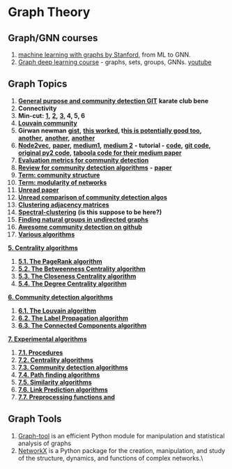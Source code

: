 # Graph Theory

## Graph/GNN courses

1. [machine learning with graphs by Stanford](http://web.stanford.edu/class/cs224w/?fbclid=IwAR0nQR4lhyKCoTchsGQrcZ5E8EPBt2Bi4d8K8MYX-UN0ygQSxQ5bMoohhis), from ML to GNN.
2. [Graph deep learning course](https://geometricdeeplearning.com/lectures/) - graphs, sets,  groups,  GNNs. [youtube](https://www.youtube.com/watch?app=desktop\&v=w6Pw4MOzMuo)

## Graph Topics

1. [**General purpose and community detection GIT**](https://github.com/benedekrozemberczki/karateclub) **karate club bene**
2. **Connectivity**
3. **Min-cut:** [**1**](https://github.com/gsw73/min-cut/blob/master/karger\_min\_cut.py)**,** [**2**](https://github.com/ChuntaoLu/Algorithms-Design-and-Analysis/blob/master/week3%20Karger%20min%20cut/min\_cut.py)**,** [**3**](https://github.com/WithaK16/kargerMinCut/blob/master/kargerMinCut.py)**, 4, 5, 6**
4. [**Louvain community**](https://github.com/taynaud/python-louvain/)
5. **Girwan newman** [**gist**](https://gist.github.com/chelsea1992/6c725a24d358763097bebe8223c2014a)**,** [**this worked**](https://github.com/ZwEin27/Community-Detection)**, t**[**his is potentially good too**](https://github.com/riteshkasat/Community-Detection-Algorithm)**,** [**another**](https://github.com/ServiceCutter/girvan-newman)**,** [**another**](https://github.com/ZwEin27/Community-Detection)**,** [**another**](https://github.com/kjahan/community)
6. [**Node2vec**](https://github.com/eliorc/Medium/blob/master/Nod2Vec-FIFA17-Example.ipynb)**,** [**paper**](https://arxiv.org/pdf/1607.00653.pdf)**,**  [**medium1**](https://towardsdatascience.com/think-your-data-different-ddc435f70850)**,** [**medium 2**](https://towardsdatascience.com/node2vec-embeddings-for-graph-data-32a866340fef) **- tutorial -** [**code**](https://github.com/eliorc/node2vec)**,** [**git code**](https://github.com/eliorc/Medium/blob/master/Nod2Vec-FIFA17-Example.ipynb)**,** [**original py2 code**](https://github.com/aditya-grover/node2vec)**,** [**taboola code for their medium paper**](https://github.com/taboola/node2vec-example/blob/master/node2vec.ipynb)
7. [**Evaluation metrics for community detection**](https://stackoverflow.com/questions/28952104/evaluation-metrics-for-community-detection-algorithms)
8. [**Review for community detection algorithms**](https://arxiv.org/pdf/0906.0612.pdf) **-** [**paper**](https://arxiv.org/abs/0906.0612)
9. [**Term: community structure**](https://en.wikipedia.org/wiki/Community\_structure#Algorithms\_for\_finding\_communities)
10. [**Term: modularity of networks**](https://en.wikipedia.org/wiki/Modularity\_\(networks\))
11. [**Unread paper**](http://science.sciencemag.org/content/328/5980/876)
12. [**Unread comparison of community detection algos**](https://arxiv.org/abs/1406.2205)
13. [**Clustering adjacency matrices**](https://stats.stackexchange.com/questions/125295/the-best-way-for-clustering-an-adjacency-matrix)
14. [**Spectral-clustering**](https://calculatedcontent.com/2012/10/09/spectral-clustering/) **(is this suppose to be here?)**
15. [**Finding natural groups in undirected graphs**](https://stats.stackexchange.com/questions/142297/finding-natural-groups-clusters-in-an-undirected-graph-over-several-undirect)
16. [**Awesome community detection on github**](https://github.com/benedekrozemberczki/awesome-community-detection?fbclid=IwAR3Ab2oh\_skVqwUP6xOh-3G\_t715eyPESzGhHQIVRogRFHK0SZ6dzoublqE)
17. [**Various algorithms**](https://neo4j.com/docs/graph-algorithms/current/algorithms/closeness-centrality/)

[**5. Centrality algorithms**](https://neo4j.com/docs/graph-algorithms/current/algorithms/centrality/)

1. [**5.1. The PageRank algorithm**](https://neo4j.com/docs/graph-algorithms/current/algorithms/page-rank/)
2. [**5.2. The Betweenness Centrality algorithm**](https://neo4j.com/docs/graph-algorithms/current/algorithms/betweenness-centrality/)
3. [**5.3. The Closeness Centrality algorithm**](https://neo4j.com/docs/graph-algorithms/current/algorithms/closeness-centrality/)
4. [**5.4. The Degree Centrality algorithm**](https://neo4j.com/docs/graph-algorithms/current/algorithms/degree-centrality/)

[**6. Community detection algorithms**](https://neo4j.com/docs/graph-algorithms/current/algorithms/community/)

1. [**6.1. The Louvain algorithm**](https://neo4j.com/docs/graph-algorithms/current/algorithms/louvain/)
2. [**6.2. The Label Propagation algorithm**](https://neo4j.com/docs/graph-algorithms/current/algorithms/label-propagation/)
3. [**6.3. The Connected Components algorithm**](https://neo4j.com/docs/graph-algorithms/current/algorithms/connected-components/)

[**7. Experimental algorithms**](https://neo4j.com/docs/graph-algorithms/current/experimental-algorithms/)

1. [**7.1. Procedures**](https://neo4j.com/docs/graph-algorithms/current/experimental-procedures/)
2. [**7.2. Centrality algorithms**](https://neo4j.com/docs/graph-algorithms/current/experimental-algorithms/centrality/)
3. [**7.3. Community detection algorithms**](https://neo4j.com/docs/graph-algorithms/current/experimental-algorithms/community/)
4. [**7.4. Path finding algorithms**](https://neo4j.com/docs/graph-algorithms/current/experimental-algorithms/pathfinding/)
5. [**7.5. Similarity algorithms**](https://neo4j.com/docs/graph-algorithms/current/experimental-algorithms/similarity/)
6. [**7.6. Link Prediction algorithms**](https://neo4j.com/docs/graph-algorithms/current/experimental-algorithms/linkprediction/)
7. [**7.7. Preprocessing functions and**](https://neo4j.com/docs/graph-algorithms/current/experimental-algorithms/preprocessing/)

## Graph Tools

1. [Graph-tool](https://graph-tool.skewed.de) is an efficient Python module for manipulation and statistical analysis of graphs
2. [NetworkX](https://github.com/networkx/networkx) is a Python package for the creation, manipulation, and study of the structure, dynamics, and functions of complex networks.\
